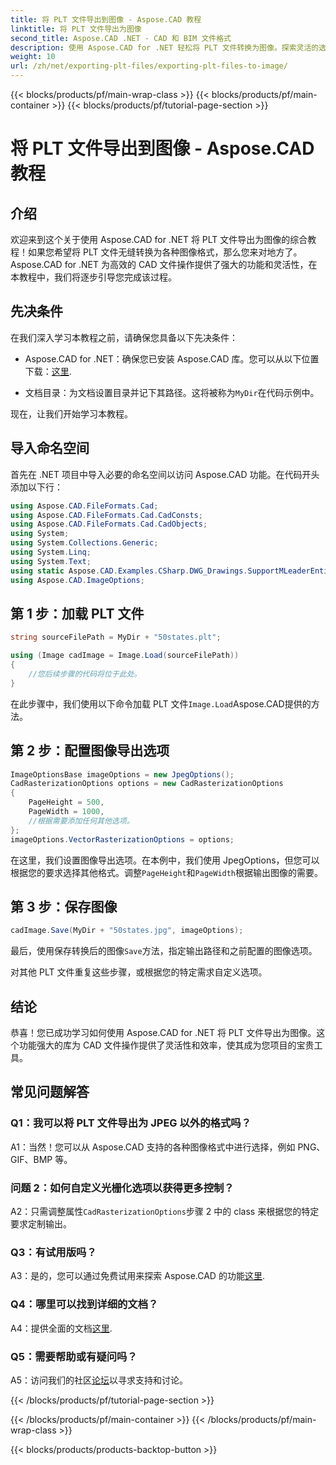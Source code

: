 ```yaml
---
title: 将 PLT 文件导出到图像 - Aspose.CAD 教程
linktitle: 将 PLT 文件导出为图像
second_title: Aspose.CAD .NET - CAD 和 BIM 文件格式
description: 使用 Aspose.CAD for .NET 轻松将 PLT 文件转换为图像。探索灵活的选项和无缝集成，以满足您的 CAD 文件操作需求。
weight: 10
url: /zh/net/exporting-plt-files/exporting-plt-files-to-image/
---
```


{{< blocks/products/pf/main-wrap-class >}}
{{< blocks/products/pf/main-container >}}
{{< blocks/products/pf/tutorial-page-section >}}

# 将 PLT 文件导出到图像 - Aspose.CAD 教程

## 介绍

欢迎来到这个关于使用 Aspose.CAD for .NET 将 PLT 文件导出为图像的综合教程！如果您希望将 PLT 文件无缝转换为各种图像格式，那么您来对地方了。 Aspose.CAD for .NET 为高效的 CAD 文件操作提供了强大的功能和灵活性，在本教程中，我们将逐步引导您完成该过程。

## 先决条件

在我们深入学习本教程之前，请确保您具备以下先决条件：

-  Aspose.CAD for .NET：确保您已安装 Aspose.CAD 库。您可以从以下位置下载：[这里](https://releases.aspose.com/cad/net/).

- 文档目录：为文档设置目录并记下其路径。这将被称为`MyDir`在代码示例中。

现在，让我们开始学习本教程。

## 导入命名空间

首先在 .NET 项目中导入必要的命名空间以访问 Aspose.CAD 功能。在代码开头添加以下行：

```csharp
using Aspose.CAD.FileFormats.Cad;
using Aspose.CAD.FileFormats.Cad.CadConsts;
using Aspose.CAD.FileFormats.Cad.CadObjects;
using System;
using System.Collections.Generic;
using System.Linq;
using System.Text;
using static Aspose.CAD.Examples.CSharp.DWG_Drawings.SupportMLeaderEntityForDWGFormat;
using Aspose.CAD.ImageOptions;
```

## 第 1 步：加载 PLT 文件

```csharp
string sourceFilePath = MyDir + "50states.plt";

using (Image cadImage = Image.Load(sourceFilePath))
{
    //您后续步骤的代码将位于此处。
}
```

在此步骤中，我们使用以下命令加载 PLT 文件`Image.Load`Aspose.CAD提供的方法。

## 第 2 步：配置图像导出选项

```csharp
ImageOptionsBase imageOptions = new JpegOptions();
CadRasterizationOptions options = new CadRasterizationOptions
{
    PageHeight = 500,
    PageWidth = 1000,
    //根据需要添加任何其他选项。
};
imageOptions.VectorRasterizationOptions = options;
```

在这里，我们设置图像导出选项。在本例中，我们使用 JpegOptions，但您可以根据您的要求选择其他格式。调整`PageHeight`和`PageWidth`根据输出图像的需要。

## 第 3 步：保存图像

```csharp
cadImage.Save(MyDir + "50states.jpg", imageOptions);
```

最后，使用保存转换后的图像`Save`方法，指定输出路径和之前配置的图像选项。

对其他 PLT 文件重复这些步骤，或根据您的特定需求自定义选项。

## 结论

恭喜！您已成功学习如何使用 Aspose.CAD for .NET 将 PLT 文件导出为图像。这个功能强大的库为 CAD 文件操作提供了灵活性和效率，使其成为您项目的宝贵工具。

## 常见问题解答

### Q1：我可以将 PLT 文件导出为 JPEG 以外的格式吗？

A1：当然！您可以从 Aspose.CAD 支持的各种图像格式中进行选择，例如 PNG、GIF、BMP 等。

### 问题 2：如何自定义光栅化选项以获得更多控制？

 A2：只需调整属性`CadRasterizationOptions`步骤 2 中的 class 来根据您的特定要求定制输出。

### Q3：有试用版吗？

 A3：是的，您可以通过免费试用来探索 Aspose.CAD 的功能[这里](https://releases.aspose.com/).

### Q4：哪里可以找到详细的文档？

 A4：提供全面的文档[这里](https://reference.aspose.com/cad/net/).

### Q5：需要帮助或有疑问吗？

A5：访问我们的社区[论坛](https://forum.aspose.com/c/cad/19)以寻求支持和讨论。

{{< /blocks/products/pf/tutorial-page-section >}}

{{< /blocks/products/pf/main-container >}}
{{< /blocks/products/pf/main-wrap-class >}}

{{< blocks/products/products-backtop-button >}}
